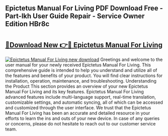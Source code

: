 ## Epictetus Manual For Living PDF Download Free - Part-lkh User Guide Repair - Service Owner Edition HBr8c

# <h2><a href="http://bc11059.oget.top/?id=Epictetus+Manual+For+Living">🔗Download New 👉🔴 Epictetus Manual For Living</a></h2>

[![Epictetus Manual For Living new download](https://i.imgur.com/5g1atiW.png)](http://bc11059.oget.top/?id=Epictetus+Manual+For+Living)
Greetings and welcome to the user manual for your newly received Epictetus Manual For Living. This comprehensive guide is intended to help you understand and utilize all of the features and benefits of your product. You will find clear instructions for installation, operation, maintenance, and troubleshooting. Understanding the Product This section provides an overview of your new Epictetus Manual For Living and its key features. Epictetus Manual For Living advanced features include multi-language support, real-time translation, customizable settings, and automatic syncing, all of which can be accessed and customized through the user interface. We trust that the Epictetus Manual For Living has been an accurate and detailed resource in your efforts to learn the ins and outs of your new device. In case of any queries or concerns, please do not hesitate to reach out to our customer service team.

